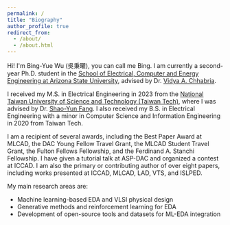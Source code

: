 ```yaml
---
permalink: /
title: "Biography"
author_profile: true
redirect_from: 
  - /about/
  - /about.html
---
```


Hi! I'm Bing-Yue Wu (吳秉曜), you can call me Bing. I am currently a second-year Ph.D. student in the [School of Electrical, Computer and Energy Engineering at Arizona State University](https://ecee.engineering.asu.edu/), advised by Dr. [Vidya A. Chhabria](https://www.linkedin.com/in/vidya-chhabria/).

I received my M.S. in Electrical Engineering in 2023 from the [National Taiwan University of Science and Technology (Taiwan Tech)](https://www.ntust.edu.tw/?Lang=en), where I was advised by Dr. [Shao-Yun Fang](https://www.linkedin.com/in/shao-yun-fang-3278b5131/). I also received my B.S. in Electrical Engineering with a minor in Computer Science and Information Engineering in 2020 from Taiwan Tech.

I am a recipient of several awards, including the Best Paper Award at MLCAD, the DAC Young Fellow Travel Grant, the MLCAD Student Travel Grant, the Fulton Fellows Fellowship, and the Ferdinand A. Stanchi Fellowship. I have given a tutorial talk at ASP-DAC and organized a contest at ICCAD. I am also the primary or contributing author of over eight papers, including works presented at ICCAD, MLCAD, LAD, VTS, and ISLPED.


My main research areas are:

* Machine learning-based EDA and VLSI physical design
* Generative methods and reinforcement learning for EDA 
* Development of open-source tools and datasets for ML-EDA integration

